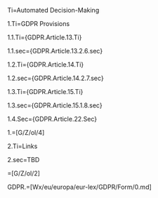 Ti=Automated Decision-Making

1.Ti=GDPR Provisions

1.1.Ti={GDPR.Article.13.Ti}

1.1.sec={GDPR.Article.13.2.6.sec}

1.2.Ti={GDPR.Article.14.Ti}

1.2.sec={GDPR.Article.14.2.7.sec}

1.3.Ti={GDPR.Article.15.Ti}

1.3.sec={GDPR.Article.15.1.8.sec}

1.4.Sec={GDPR.Article.22.Sec}

1.=[G/Z/ol/4]

2.Ti=Links

2.sec=TBD

=[G/Z/ol/2]


GDPR.=[Wx/eu/europa/eur-lex/GDPR/Form/0.md]